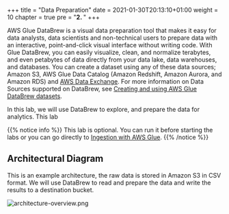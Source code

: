 +++
title = "Data Preparation"
date = 2021-01-30T20:13:10+01:00
weight = 10
chapter = true
pre = "<b>2. </b>"
+++

AWS Glue DataBrew is a visual data preparation tool that makes it easy for data analysts, data scientists and non-technical users to prepare data with an interactive, point-and-click visual interface without writing code. With Glue DataBrew, you can easily visualize, clean, and normalize terabytes, and even petabytes of data directly from your data lake, data warehouses, and databases. You can create a dataset using any of these data sources; Amazon S3, AWS Glue Data Catalog (Amazon Redshift, Amazon Aurora, and Amazon RDS) and [AWS Data Exchange](https://aws.amazon.com/data-exchange/). For more information on Data Sources supported on DataBrew, see [Creating and using AWS Glue DataBrew datasets](https://docs.aws.amazon.com/databrew/latest/dg/datasets.html).

In this lab, we will use DataBrew to explore, and prepare the data for analytics. This lab

{{% notice info %}}
This lab is optional. You can run it before starting the labs or you can go directly to [Ingestion with AWS Glue](/en/glue.html).
{{% /notice %}}

## Architectural Diagram

This is an example architecture, the raw data is stored in Amazon S3 in CSV format. We will use DataBrew to read and prepare the data and write the results to a destination bucket.


![architecture-overview.png](/databrew_img/Databrew_Arch.png)